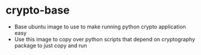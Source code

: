 # crypto-base
- Base ubuntu image to use to make running python crypto application easy
- Use this image to copy over python scripts that depend on cryptography package
  to just copy and run
